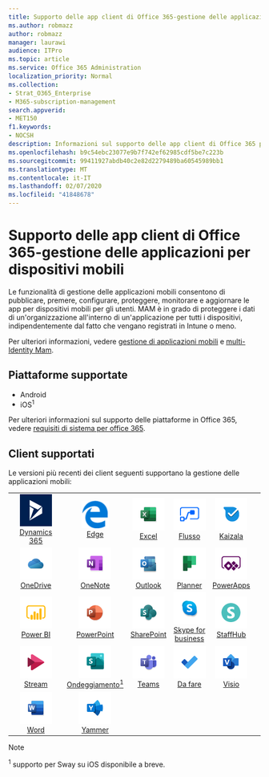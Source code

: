 ```yaml
---
title: Supporto delle app client di Office 365-gestione delle applicazioni per dispositivi mobili
ms.author: robmazz
author: robmazz
manager: laurawi
audience: ITPro
ms.topic: article
ms.service: Office 365 Administration
localization_priority: Normal
ms.collection:
- Strat_O365_Enterprise
- M365-subscription-management
search.appverid:
- MET150
f1.keywords:
- NOCSH
description: Informazioni sul supporto delle app client di Office 365 per la gestione delle applicazioni mobili
ms.openlocfilehash: b9c54ebc23077e9b7f742ef62985cdf5be7c223b
ms.sourcegitcommit: 99411927abdb40c2e82d2279489ba60545989bb1
ms.translationtype: MT
ms.contentlocale: it-IT
ms.lasthandoff: 02/07/2020
ms.locfileid: "41848678"
---
```

# <a name="office-365-client-app-support--mobile-application-management"></a>Supporto delle app client di Office 365-gestione delle applicazioni per dispositivi mobili

Le funzionalità di gestione delle applicazioni mobili consentono di pubblicare, premere, configurare, proteggere, monitorare e aggiornare le app per dispositivi mobili per gli utenti. MAM è in grado di proteggere i dati di un'organizzazione all'interno di un'applicazione per tutti i dispositivi, indipendentemente dal fatto che vengano registrati in Intune o meno.

Per ulteriori informazioni, vedere [gestione di applicazioni mobili](https://docs.microsoft.com/intune/mam-faq) e [multi-Identity Mam](https://docs.microsoft.com/intune/app-protection-policy).

## <a name="supported-platforms"></a>Piattaforme supportate

 - Android
 - iOS<sup>1</sup>

Per ulteriori informazioni sul supporto delle piattaforme in Office 365, vedere [requisiti di sistema per office 365](https://products.office.com/office-system-requirements).

## <a name="supported-clients"></a>Client supportati

Le versioni più recenti dei client seguenti supportano la gestione delle applicazioni mobili:

| | | | | | |
|:---:|:---:|:---:|:---:|:---:|:---:|
| ![Icona Dynamics 365](media/o365-dynamics365-64x64.png) <br> [Dynamics 365](https://dynamics.microsoft.com) | ![Icona del server perimetrale](media/o365-edge-64x64.png) <br> [Edge](https://www.microsoft.com/windows/microsoft-edge) | ![Icona Excel](media/o365-excel-64x64.png) <br> [Excel](https://products.office.com/excel) | ![Icona del flusso](media/o365-flow-64x64.png) <br> [Flusso](https://flow.microsoft.com) | ![Icona di Kaizala](media/o365-kaizala-64x64.png) <br> [Kaizala](https://products.office.com/en/business/microsoft-kaizala) 
| ![Icona di OneDrive for business](media/o365-OneDrive-64x64.png) <br> [OneDrive](https://products.office.com/onedrive-for-business/online-cloud-storage) | ![Icona di OneNote](media/o365-OneNote-64x64.png) <br> [OneNote](https://products.office.com/onenote) | ![Icona di Outlook](media/o365-outlook-64x64.png) <br> [Outlook](https://products.office.com/outlook) | ![Icona Planner](media/o365-planner-64x64.png) <br> [Planner](https://products.office.com/business/task-management-software) | ![Icona di PowerApps](media/o365-powerapps-64x64.png) <br> [PowerApps](https://powerapps.microsoft.com) 
| ![Icona PowerBI](media/o365-powerbi-64x64.png) <br> [Power BI](https://powerbi.microsoft.com) | ![Icona PowerPoint](media/o365-powerpoint-64x64.png) <br> [PowerPoint](https://products.office.com/powerpoint) | ![Icona di SharePoint](media/o365-sharepoint-64x64.png) <br> [SharePoint](https://products.office.com/sharepoint) | ![Icona di Skype for Business](media/o365-skypeforbusiness-64x64.png) <br> [Skype for <br> business](https://www.skype.com/business/) | ![Icona di StaffHub](media/o365-staffhub-64x64.png) <br> [StaffHub](https://products.office.com/microsoft-staffhub/staff-scheduling-software) 
| ![Icona di Stream](media/o365-stream-64x64.png) <br> [Stream](https://stream.microsoft.com) | ![Icona Sway](media/o365-sway-64x64.png) <br> [Ondeggiamento<sup>1</sup>](https://sway.com) | ![icona di Teams](media/o365-teams-64x64.png) <br> [Teams](https://products.office.com/microsoft-teams/group-chat-software) | ![Icona da fare](media/o365-todo-64x64.png) <br> [Da fare](https://todo.microsoft.com) | ![Icona Visio](media/o365-visio-64x64.png) <br> [Visio](https://products.office.com/visio/flowchart-software) 
| ![Icona Word](media/o365-word-64x64.png) <br> [Word](https://products.office.com/word) | ![Icona di Yammer](media/o365-yammer-64x64.png) <br> [Yammer](https://products.office.com/yammer/yammer-overview)

> [!NOTE]
> <sup>1</sup> supporto per Sway su iOS disponibile a breve.